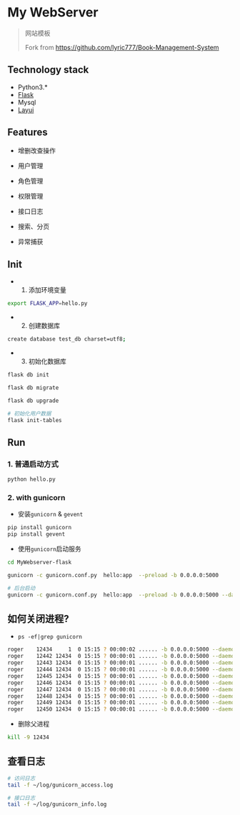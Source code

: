 # My WebServer

> 网站模板
>
> Fork from https://github.com/lyric777/Book-Management-System
>


## Technology stack

- Python3.*
- [Flask](https://dormousehole.readthedocs.io/en/latest/)
- Mysql
- [Layui](https://www.layui.com/)

## Features

- 增删改查操作
- 用户管理
- 角色管理
- 权限管理

- 接口日志
- 搜索、分页
- 异常捕获

## Init

- 1. 添加环境变量

```bash
export FLASK_APP=hello.py
```

- 2. 创建数据库

```bash
create database test_db charset=utf8;
```

- 3. 初始化数据库

```bash
flask db init

flask db migrate

flask db upgrade

# 初始化用户数据
flask init-tables
```

## Run

### 1. 普通启动方式

```bash
python hello.py
```

### 2. with gunicorn

- 安装`gunicorn` & `gevent`

```bash
pip install gunicorn
pip install gevent
```

- 使用`gunicorn`启动服务

```bash
cd MyWebserver-flask

gunicorn -c gunicorn.conf.py  hello:app  --preload -b 0.0.0.0:5000

# 后台启动
gunicorn -c gunicorn.conf.py  hello:app  --preload -b 0.0.0.0:5000 --daemon
```

## 如何关闭进程?

- `ps -ef|grep gunicorn`

```bash
roger    12434     1  0 15:15 ? 00:00:02 ...... -b 0.0.0.0:5000 --daemon
roger    12442 12434  0 15:15 ? 00:00:01 ...... -b 0.0.0.0:5000 --daemon
roger    12443 12434  0 15:15 ? 00:00:01 ...... -b 0.0.0.0:5000 --daemon
roger    12444 12434  0 15:15 ? 00:00:01 ...... -b 0.0.0.0:5000 --daemon
roger    12445 12434  0 15:15 ? 00:00:01 ...... -b 0.0.0.0:5000 --daemon
roger    12446 12434  0 15:15 ? 00:00:01 ...... -b 0.0.0.0:5000 --daemon
roger    12447 12434  0 15:15 ? 00:00:01 ...... -b 0.0.0.0:5000 --daemon
roger    12448 12434  0 15:15 ? 00:00:01 ...... -b 0.0.0.0:5000 --daemon
roger    12449 12434  0 15:15 ? 00:00:01 ...... -b 0.0.0.0:5000 --daemon
roger    12450 12434  0 15:15 ? 00:00:01 ...... -b 0.0.0.0:5000 --daemon
```

- 删除父进程

```bash
kill -9 12434
```

## 查看日志

```bash
# 访问日志
tail -f ~/log/gunicorn_access.log

# 接口日志
tail -f ~/log/gunicorn_info.log
```